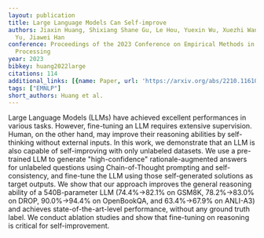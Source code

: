 ```yaml
---
layout: publication
title: Large Language Models Can Self-improve
authors: Jiaxin Huang, Shixiang Shane Gu, Le Hou, Yuexin Wu, Xuezhi Wang, Hongkun
  Yu, Jiawei Han
conference: Proceedings of the 2023 Conference on Empirical Methods in Natural Language
  Processing
year: 2023
bibkey: huang2022large
citations: 114
additional_links: [{name: Paper, url: 'https://arxiv.org/abs/2210.11610'}]
tags: ["EMNLP"]
short_authors: Huang et al.
---
```

Large Language Models (LLMs) have achieved excellent performances in various
tasks. However, fine-tuning an LLM requires extensive supervision. Human, on
the other hand, may improve their reasoning abilities by self-thinking without
external inputs. In this work, we demonstrate that an LLM is also capable of
self-improving with only unlabeled datasets. We use a pre-trained LLM to
generate "high-confidence" rationale-augmented answers for unlabeled questions
using Chain-of-Thought prompting and self-consistency, and fine-tune the LLM
using those self-generated solutions as target outputs. We show that our
approach improves the general reasoning ability of a 540B-parameter LLM
(74.4%->82.1% on GSM8K, 78.2%->83.0% on DROP, 90.0%->94.4% on OpenBookQA, and
63.4%->67.9% on ANLI-A3) and achieves state-of-the-art-level performance,
without any ground truth label. We conduct ablation studies and show that
fine-tuning on reasoning is critical for self-improvement.